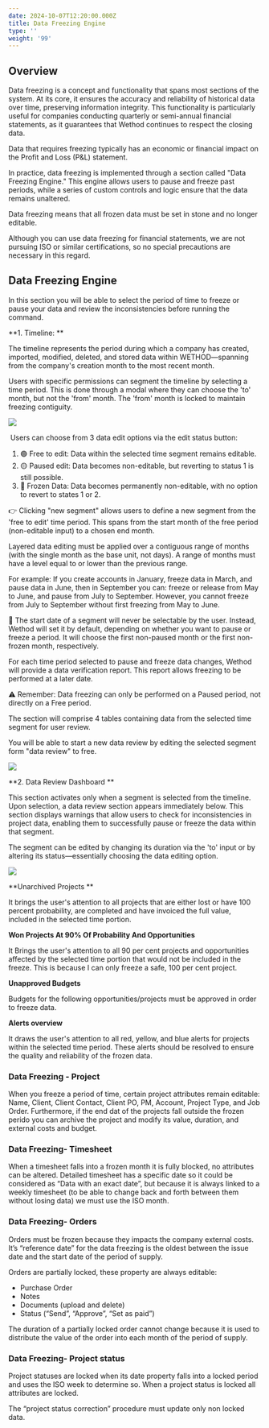 ```yaml
---
date: 2024-10-07T12:20:00.000Z
title: Data Freezing Engine
type: ''
weight: '99'
---
```


## Overview

Data freezing is a concept and functionality that spans most sections of the system. At its core, it ensures the accuracy and reliability of historical data over time, preserving information integrity. This functionality is particularly useful for companies conducting quarterly or semi-annual financial statements, as it guarantees that Wethod continues to respect the closing data.

Data that requires freezing typically has an economic or financial impact on the Profit and Loss (P\&L) statement.

In practice, data freezing is implemented through a section called "Data Freezing Engine." This engine allows users to pause and freeze past periods, while a series of custom controls and logic ensure that the data remains unaltered.

Data freezing means that all frozen data must be set in stone and no longer editable.

Although you can use data freezing for financial statements, we are not pursuing ISO or similar certifications, so no special precautions are necessary in this regard.

## Data Freezing Engine

In this section you will be able to select the period of time to freeze or pause your data and review the inconsistencies before running the command.

\*\*1. Timeline: \*\*

The timeline represents the period during which a company has created, imported, modified, deleted, and stored data within WETHOD—spanning from the company's creation month to the most recent month.

Users with specific permissions can segment the timeline by selecting a time period. This is done through a modal where they can choose the 'to' month, but not the 'from' month. The 'from' month is locked to maintain freezing contiguity.

![](</uploads/gif data freezing.gif>)

 Users can choose from 3 data edit options via the edit status button:

1. 🟢 Free to edit: Data within the selected time segment remains editable.
2. 🟡 Paused edit: Data becomes non-editable, but reverting to status 1 is still possible.
3. 🔘 Frozen Data: Data becomes permanently non-editable, with no option to revert to states 1 or 2.

👉 Clicking "new segment" allows users to define a new segment from the 'free to edit' time period. This spans from the start month of the free period (non-editable input) to a chosen end month.

Layered data editing must be applied over a contiguous range of months (with the single month as the base unit, not days). A range of months must have a level equal to or lower than the previous range.

For example: If you create accounts in January, freeze data in March, and pause data in June, then in September you can: freeze or release from May to June, and pause from July to September. However, you cannot freeze from July to September without first freezing from May to June.

📌 The start date of a segment will never be selectable by the user. Instead, Wethod will set it by default, depending on whether you want to pause or freeze a period. It will choose the first non-paused month or the first non-frozen month, respectively.

For each time period selected to pause and freeze data changes, Wethod will provide a data verification report. This report allows freezing to be performed at a later date.

⚠️ Remember: Data freezing can only be performed on a Paused period, not directly on a Free period.

The section will comprise 4 tables containing data from the selected time segment for user review.

You will be able to start a new data review by editing the selected segment form "data review" to free.

![](</uploads/Screenshot 2024-10-08 alle 10.57.34.png>)

\*\*2. Data Review Dashboard \*\*

This section activates only when a segment is selected from the timeline. Upon selection, a data review section appears immediately below. This section displays warnings that allow users to check for inconsistencies in project data, enabling them to successfully pause or freeze the data within that segment.

The segment can be edited by changing its duration via the 'to' input or by altering its status—essentially choosing the data editing option.

![](</uploads/data freezing 2.gif>)

\*\*Unarchived Projects \*\*

It brings the user's attention to all projects that are either lost or have 100 percent probability, are completed and have invoiced the full value, included in the selected time portion.

**Won Projects At 90% Of Probability And Opportunities** 

It Brings the user's attention to all 90 per cent projects and opportunities affected by the selected time portion that would not be included in the freeze. This is because I can only freeze a safe, 100 per cent project.

**Unapproved Budgets**

Budgets for the following opportunities/projects must be approved in order to freeze data.

**Alerts overview**

It draws the user's attention to all red, yellow, and blue alerts for projects within the selected time period. These alerts should be resolved to ensure the quality and reliability of the frozen data. 

### Data Freezing - Project

When you freeze a period of time, certain project attributes remain editable: Name, Client, Client Contact, Client PO, PM, Account, Project Type, and Job Order. Furthermore, if the end dat of the projects fall outside the frozen perido you can archive the project and modify its value, duration, and external costs and budget.

### Data Freezing- Timesheet

When a timesheet falls into a frozen month it is fully blocked, no attributes can be altered. Detailed timesheet has a specific date so it could be considered as “Data with an exact date”, but because it is always linked to a weekly timesheet (to be able to change back and forth between them without losing data) we must use the ISO month.

### Data Freezing- Orders

Orders must be frozen because they impacts the company external costs. It’s “reference date” for the data freezing is the oldest between the issue date and the start date of the period of supply.

Orders are partially locked, these property are always editable:

* Purchase Order
* Notes
* Documents (upload and delete)
* Status (“Send”, “Approve”, “Set as paid”)

The duration of a partially locked order cannot change because it is used to distribute the value of the order into each month of the period of supply.

### Data Freezing- Project status

Project statuses are locked when its date property falls into a locked period and uses the ISO week to determine so. When a project status is locked all attributes are locked.

The “project status correction” procedure must update only non locked data.
